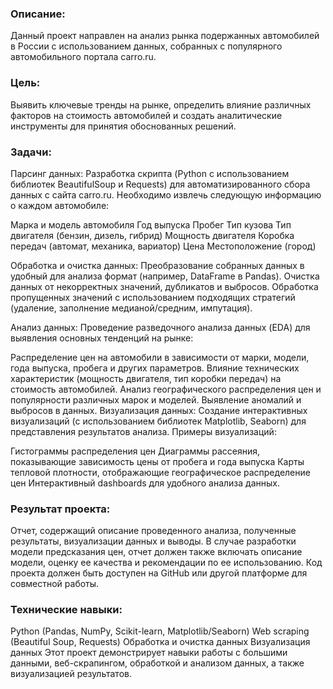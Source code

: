 <h3>Описание:</h3>

Данный проект направлен на анализ рынка подержанных автомобилей в России с использованием данных, собранных с популярного автомобильного портала carro.ru. 

<h3>Цель:</h3>

Выявить ключевые тренды на рынке, определить влияние различных факторов на стоимость автомобилей и создать аналитические инструменты для принятия обоснованных решений.

<h3>Задачи:</h3>

Парсинг данных: Разработка скрипта (Python с использованием библиотек BeautifulSoup и Requests) для автоматизированного сбора данных с сайта carro.ru. Необходимо извлечь следующую информацию о каждом автомобиле:

Марка и модель автомобиля
Год выпуска
Пробег
Тип кузова
Тип двигателя (бензин, дизель, гибрид)
Мощность двигателя
Коробка передач (автомат, механика, вариатор)
Цена
Местоположение (город)

Обработка и очистка данных: Преобразование собранных данных в удобный для анализа формат (например, DataFrame в Pandas). Очистка данных от некорректных значений, дубликатов и выбросов. Обработка пропущенных значений с использованием подходящих стратегий (удаление, заполнение медианой/средним, импутация).

Анализ данных: Проведение разведочного анализа данных (EDA) для выявления основных тенденций на рынке:

Распределение цен на автомобили в зависимости от марки, модели, года выпуска, пробега и других параметров.
Влияние технических характеристик (мощность двигателя, тип коробки передач) на стоимость автомобилей.
Анализ географического распределения цен и популярности различных марок и моделей.
Выявление аномалий и выбросов в данных.
Визуализация данных: Создание интерактивных визуализаций (с использованием библиотек Matplotlib, Seaborn) для представления результатов анализа. Примеры визуализаций:

Гистограммы распределения цен
Диаграммы рассеяния, показывающие зависимость цены от пробега и года выпуска
Карты тепловой плотности, отображающие географическое распределение цен
Интерактивный dashboards для удобного анализа данных.

<h3>Результат проекта:</h3>

Отчет, содержащий описание проведенного анализа, полученные результаты, визуализации данных и выводы. В случае разработки модели предсказания цен, отчет должен также включать описание модели, оценку ее качества и рекомендации по ее использованию. Код проекта должен быть доступен на GitHub или другой платформе для совместной работы.

<h3>Технические навыки:</h3>

Python (Pandas, NumPy, Scikit-learn, Matplotlib/Seaborn)
Web scraping (Beautiful Soup, Requests)
Обработка и очистка данных
Визуализация данных
Этот проект демонстрирует навыки работы с большими данными, веб-скрапингом, обработкой и анализом данных, а также визуализацией результатов.